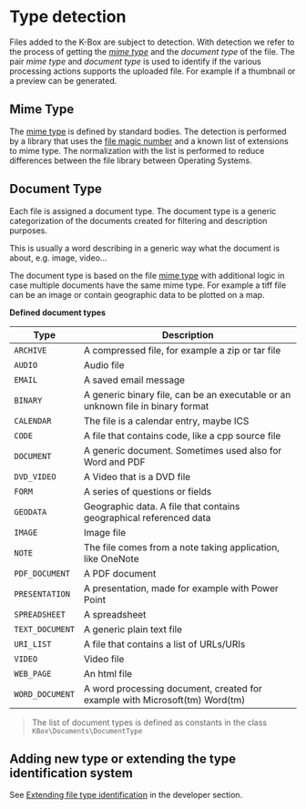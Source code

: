 # Type detection

Files added to the K-Box are subject to detection. With detection we refer 
to the process of getting the [_mime type_](https://www.iana.org/assignments/media-types/media-types.xhtml) 
and the _document type_ of the file. The pair _mime type_ and _document type_ is used to identify if 
the various processing actions supports the uploaded file. For example if a thumbnail or a preview can 
be generated.

## Mime Type

The [mime type](https://tools.ietf.org/html/rfc2046) is defined by standard bodies. The detection is 
performed by a library that uses the [file magic number](https://en.wikipedia.org/wiki/File_format#Magic_number) 
and a known list of extensions to mime type. The normalization with the list is performed to reduce differences 
between the file library between Operating Systems.

## Document Type

Each file is assigned a document type. The document type is a generic categorization of the documents created 
for filtering and description purposes.

This is usually a word describing in a generic way what the document is about, e.g. image, video...

The document type is based on the file [mime type](https://tools.ietf.org/html/rfc2046) with additional logic 
in case multiple documents have the same mime type. For example a tiff file can be an image or contain 
geographic data to be plotted on a map.

**Defined document types**

| Type            | Description                                                                     |
|-----------------|---------------------------------------------------------------------------------|
| `ARCHIVE`       | A compressed file, for example a zip or tar file                                |
| `AUDIO`         | Audio file                                                                      |
| `EMAIL`         | A saved email message                                                           |
| `BINARY`        | A generic binary file, can be an executable or an unknown file in binary format |
| `CALENDAR`      | The file is a calendar entry, maybe ICS                                         |
| `CODE`          | A file that contains code, like a cpp source file                               |
| `DOCUMENT`      | A generic document. Sometimes used also for Word and PDF                        |
| `DVD_VIDEO`     | A Video that is a DVD file                                                      |
| `FORM`          | A series of questions or fields                                                 |
| `GEODATA`       | Geographic data. A file that contains geographical referenced data              |
| `IMAGE`         | Image file                                                                      |
| `NOTE`          | The file comes from a note taking application, like OneNote                     |
| `PDF_DOCUMENT`  | A PDF document                                                                  |
| `PRESENTATION`  | A presentation, made for example with Power Point                               |
| `SPREADSHEET`   | A spreadsheet                                                                   |
| `TEXT_DOCUMENT` | A generic plain text file                                                       |
| `URI_LIST`      | A file that contains a list of URLs/URIs                                        |
| `VIDEO`         | Video file                                                                      |
| `WEB_PAGE`      | An html file                                                                    |
| `WORD_DOCUMENT` | A word processing document, created for example with Microsoft(tm) Word(tm)     |

> The list of document types is defined as constants in the class `KBox\Documents\DocumentType`

## Adding new type or extending the type identification system

See [Extending file type identification](../../developer/extending-file-type-identification.md) in the developer section.
